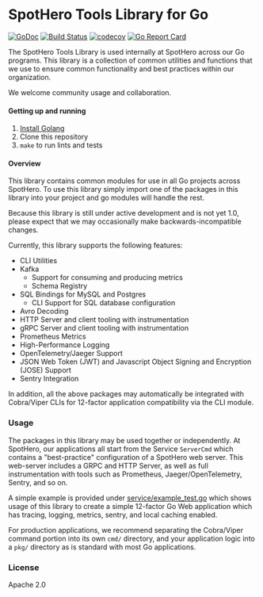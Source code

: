 # SpotHero Tools Library for Go

[![GoDoc](https://godoc.org/github.com/spothero/tools?status.svg)](https://godoc.org/github.com/spothero/tools)
[![Build Status](https://circleci.com/gh/spothero/tools/tree/master.svg?style=shield)](https://circleci.com/gh/spothero/tools/tree/master)
[![codecov](https://codecov.io/gh/spothero/tools/branch/master/graph/badge.svg)](https://codecov.io/gh/spothero/tools)
[![Go Report Card](https://goreportcard.com/badge/github.com/spothero/tools)](https://goreportcard.com/report/github.com/spothero/tools)

The SpotHero Tools Library is used internally at SpotHero across our Go programs. This library is a
collection of common utilities and functions that we use to ensure common functionality and best
practices within our organization.

We welcome community usage and collaboration.

#### Getting up and running

1. [Install Golang](https://golang.org/doc/install)
2. Clone this repository
3. `make` to run lints and tests

#### Overview

This library contains common modules for use in all Go projects across SpotHero. To use this
library simply import one of the packages in this library into your project and go modules will
handle the rest.

Because this library is still under active development and is not yet 1.0, please
expect that we may occasionally make backwards-incompatible changes.

Currently, this library supports the following features:

* CLI Utilities
* Kafka
  * Support for consuming and producing metrics
  * Schema Registry
* SQL Bindings for MySQL and Postgres
  * CLI Support for SQL database configuration
* Avro Decoding
* HTTP Server and client tooling with instrumentation
* gRPC Server and client tooling with instrumentation
* Prometheus Metrics
* High-Performance Logging
* OpenTelemetry/Jaeger Support
* JSON Web Token (JWT) and Javascript Object Signing and Encryption (JOSE) Support
* Sentry Integration

In addition, all the above packages may automatically be integrated with Cobra/Viper CLIs for
12-factor application compatibility via the CLI module.

### Usage

The packages in this library may be used together or independently. At SpotHero, our applications
all start from the Service `ServerCmd` which contains a "best-practice" configuration of a SpotHero
web server. This web-server includes a GRPC and HTTP Server, as well as full instrumentation with
tools such as Prometheus, Jaeger/OpenTelemetry, Sentry, and so on.

A simple example is provided under [service/example_test.go](service/example_test.go) which shows usage of this
library to create a simple 12-factor Go Web application which has tracing, logging, metrics,
sentry, and local caching enabled.

For production applications, we recommend separating the Cobra/Viper command portion into its own
`cmd/` directory, and your application logic into a `pkg/` directory as is standard with most Go
applications.

### License

Apache 2.0
